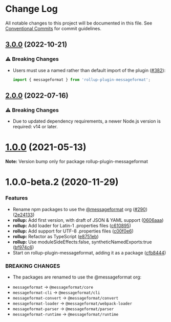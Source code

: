 # Change Log

All notable changes to this project will be documented in this file.
See [Conventional Commits](https://conventionalcommits.org) for commit guidelines.

## [3.0.0](https://github.com/messageformat/messageformat/compare/rollup-plugin-messageformat@2.0.0...rollup-plugin-messageformat@3.0.0) (2022-10-21)

### ⚠ Breaking Changes

* Users must use a named rather than default import of the plugin ([#382](https://github.com/messageformat/messageformat/issues/382)):
  ```js
  import { messageformat } from 'rollup-plugin-messageformat';
  ```

## [2.0.0](https://github.com/messageformat/messageformat/compare/rollup-plugin-messageformat@1.0.0...rollup-plugin-messageformat@2.0.0) (2022-07-16)

### ⚠ Breaking Changes

* Due to updated dependency requirements,
  a newer Node.js version is required: v14 or later.

# [1.0.0](https://github.com/messageformat/messageformat/compare/rollup-plugin-messageformat@1.0.0-beta.2...rollup-plugin-messageformat@1.0.0) (2021-05-13)

**Note:** Version bump only for package rollup-plugin-messageformat





# 1.0.0-beta.2 (2020-11-29)


### Features

* Rename npm packages to use the [@messageformat](https://github.com/messageformat) org ([#290](https://github.com/messageformat/messageformat/issues/290)) ([2e24133](https://github.com/messageformat/messageformat/commit/2e2413300ab000467ecbb53ecd6fa0cc7a38cbcf))
* **rollup:** Add first version, with draft of JSON & YAML support ([0606aaa](https://github.com/messageformat/messageformat/commit/0606aaa35843ae26c482a5a278f4d1fa4a2f48e2))
* **rollup:** Add loader for Latin-1 .properties files ([c610895](https://github.com/messageformat/messageformat/commit/c6108950e8f1e4fe66e99e2a6aa571e5cf7741ee))
* **rollup:** Add support for UTF-8 .properties files ([c00f0e6](https://github.com/messageformat/messageformat/commit/c00f0e60d88fa78597b29aa96fb22c212c7a7698))
* **rollup:** Refactor as TypeScript ([e8751eb](https://github.com/messageformat/messageformat/commit/e8751eb1883bbad0e1598332541a2fb0d63bbf6d))
* **rollup:** Use moduleSideEffects:false, syntheticNamedExports:true ([bf974c6](https://github.com/messageformat/messageformat/commit/bf974c60f38a447b5f125e8c1b25575c59f55612))
* Start on rollup-plugin-messageformat, adding it as a package ([cfb8444](https://github.com/messageformat/messageformat/commit/cfb8444512bd9ec04fb23d04918213783fb67947))


### BREAKING CHANGES

* The packages are renamed to use the @messageformat org:
- `messageformat` -> `@messageformat/core`
- `messageformat-cli` -> `@messageformat/cli`
- `messageformat-convert` -> `@messageformat/convert`
- `messageformat-loader` -> `@messageformat/webpack-loader`
- `messageformat-parser` -> `@messageformat/parser`
- `messageformat-runtime` -> `@messageformat/runtime`
